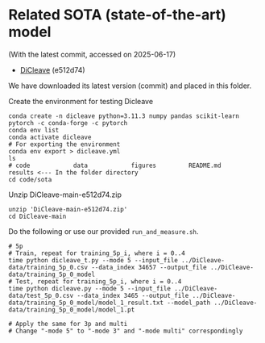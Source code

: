 # Related SOTA (state-of-the-art) model 
(With the latest commit, accessed on 2025-06-17)
<!-- - [DiCleavePlus](https://github.com/MGuard0303/DiCleavePlus) (42f4853) -->
- [DiCleave](https://github.com/MGuard0303/DiCleave) (e512d74)
<!-- - [ReCGBM](https://github.com/ryuu90/ReCGBM) (018f7a7) -->

We have downloaded its latest version (commit) and placed in this folder.

Create the environment for testing Dicleave
```
conda create -n dicleave python=3.11.3 numpy pandas scikit-learn pytorch -c conda-forge -c pytorch
conda env list
conda activate dicleave
# For exporting the environment
conda env export > dicleave.yml
ls
# code            data            figures         README.md       results <--- In the folder directory
cd code/sota
```

Unzip DiCleave-main-e512d74.zip
``` 
unzip 'DiCleave-main-e512d74.zip'
cd DiCleave-main
```

Do the following or use our provided ```run_and_measure.sh```.
```
# 5p
# Train, repeat for training_5p_i, where i = 0..4
time python dicleave_t.py --mode 5 --input_file ../DiCleave-data/training_5p_0.csv --data_index 34657 --output_file ../DiCleave-data/training_5p_0_model
# Test, repeat for training_5p_i, where i = 0..4
time python dicleave.py --mode 5 --input_file ../DiCleave-data/test_5p_0.csv --data_index 3465 --output_file ../DiCleave-data/training_5p_0_model/model_1_result.txt --model_path ../DiCleave-data/training_5p_0_model/model_1.pt

# Apply the same for 3p and multi
# Change "-mode 5" to "-mode 3" and "-mode multi" correspondingly 
```